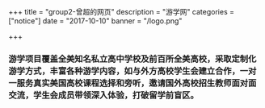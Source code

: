 +++
title = "group2-曾超的网页"
description = "游学网"
categories = ["notice"]
date = "2017-10-10"
banner = "/logo.png"

+++


### 游学项目覆盖全美知名私立高中学校及前百所全美高校，采取定制化游学方式，丰富各种游学内容，如与外方高校学生会建立合作，一对一服务真实美国高校课程选择和旁听，邀请国外高校招生教师面对面交流，学生会成员带领深入体验，打破留学前盲区。
